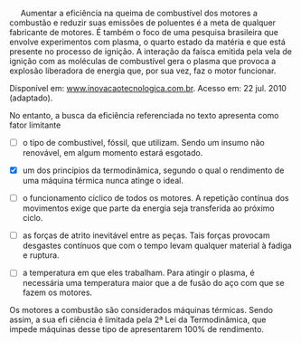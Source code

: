 

     Aumentar a eficiência na queima de combustível dos motores a combustão e reduzir suas emissões de poluentes é a meta de qualquer fabricante de motores. É também o foco de uma pesquisa brasileira que envolve experimentos com plasma, o quarto estado da matéria e que está presente no processo de ignição. A interação da faísca emitida pela vela de ignição com as moléculas de combustível gera o plasma que provoca a explosão liberadora de energia que, por sua vez, faz o motor funcionar.

Disponível em: www.inovacaotecnologica.com.br. Acesso em: 22 jul. 2010 (adaptado).

No entanto, a busca da eficiência referenciada no texto apresenta como fator limitante



- [ ] o tipo de combustível, fóssil, que utilizam. Sendo um insumo não renovável, em algum momento estará esgotado.
- [x] um dos princípios da termodinâmica, segundo o qual o rendimento de uma máquina térmica nunca atinge o ideal.
- [ ] o funcionamento cíclico de todos os motores. A repetição contínua dos movimentos exige que parte da energia seja transferida ao próximo ciclo.
- [ ] as forças de atrito inevitável entre as peças. Tais forças provocam desgastes contínuos que com o tempo levam qualquer material à fadiga e ruptura.
- [ ] a temperatura em que eles trabalham. Para atingir o plasma, é necessária uma temperatura maior que a de fusão do aço com que se fazem os motores.


Os motores a combustão são considerados máquinas térmicas. Sendo assim, a sua efi ciência é limitada pela 2ª Lei da Termodinâmica, que impede máquinas desse tipo de apresentarem 100% de rendimento.
